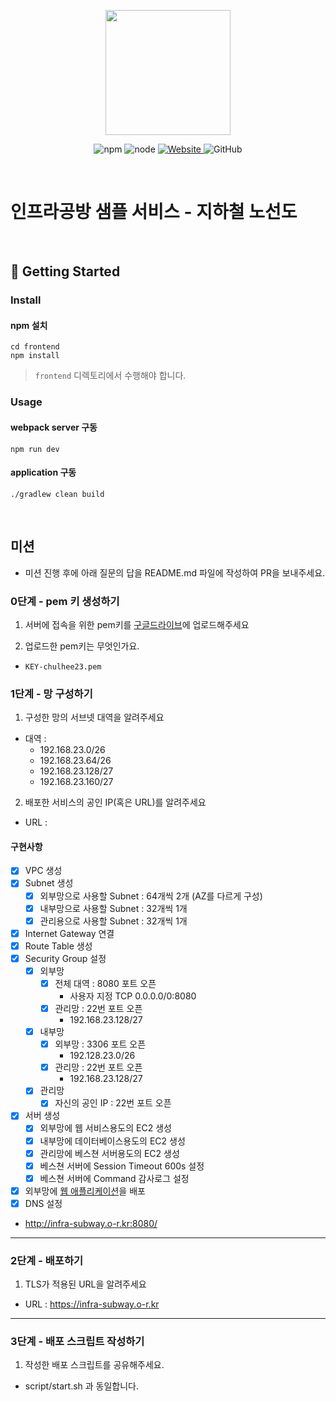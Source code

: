 <p align="center">
    <img width="200px;" src="https://raw.githubusercontent.com/woowacourse/atdd-subway-admin-frontend/master/images/main_logo.png"/>
</p>
<p align="center">
  <img alt="npm" src="https://img.shields.io/badge/npm-%3E%3D%205.5.0-blue">
  <img alt="node" src="https://img.shields.io/badge/node-%3E%3D%209.3.0-blue">
  <a href="https://edu.nextstep.camp/c/R89PYi5H" alt="nextstep atdd">
    <img alt="Website" src="https://img.shields.io/website?url=https%3A%2F%2Fedu.nextstep.camp%2Fc%2FR89PYi5H">
  </a>
  <img alt="GitHub" src="https://img.shields.io/github/license/next-step/atdd-subway-service">
</p>

<br>

# 인프라공방 샘플 서비스 - 지하철 노선도

<br>

## 🚀 Getting Started

### Install
#### npm 설치
```
cd frontend
npm install
```
> `frontend` 디렉토리에서 수행해야 합니다.

### Usage
#### webpack server 구동
```
npm run dev
```
#### application 구동
```
./gradlew clean build
```
<br>

## 미션

* 미션 진행 후에 아래 질문의 답을 README.md 파일에 작성하여 PR을 보내주세요.

### 0단계 - pem 키 생성하기

1. 서버에 접속을 위한 pem키를 [구글드라이브](https://drive.google.com/drive/folders/1dZiCUwNeH1LMglp8dyTqqsL1b2yBnzd1?usp=sharing)에 업로드해주세요

2. 업로드한 pem키는 무엇인가요.
- `KEY-chulhee23.pem`

### 1단계 - 망 구성하기
1. 구성한 망의 서브넷 대역을 알려주세요
- 대역 :
  - 192.168.23.0/26
  - 192.168.23.64/26
  - 192.168.23.128/27
  - 192.168.23.160/27

2. 배포한 서비스의 공인 IP(혹은 URL)를 알려주세요

- URL : 

#### 구현사항
- [x]  VPC 생성
- [x]  Subnet 생성
    - [x]  외부망으로 사용할 Subnet : 64개씩 2개 (AZ를 다르게 구성)
    - [x]  내부망으로 사용할 Subnet : 32개씩 1개
    - [x]  관리용으로 사용할 Subnet : 32개씩 1개
- [x]  Internet Gateway 연결
- [x]  Route Table 생성
- [x]  Security Group 설정
    - [x]  외부망
        - [x]  전체 대역 : 8080 포트 오픈
            - 사용자 지정 TCP 0.0.0.0/0:8080
        - [x]  관리망 : 22번 포트 오픈
            - 192.168.23.128/27
    - [x]  내부망
        - [x]  외부망 : 3306 포트 오픈
            - 192.128.23.0/26
        - [x]  관리망 : 22번 포트 오픈
            - 192.168.23.128/27
    - [x]  관리망
        - [x]  자신의 공인 IP : 22번 포트 오픈
- [x]  서버 생성
    - [x]  외부망에 웹 서비스용도의 EC2 생성
    - [x]  내부망에 데이터베이스용도의 EC2 생성
    - [x]  관리망에 베스쳔 서버용도의 EC2 생성
    - [x]  베스쳔 서버에 Session Timeout 600s 설정
    - [x]  베스쳔 서버에 Command 감사로그 설정

- [x]  외부망에 [웹 애플리케이션](https://github.com/next-step/infra-subway-deploy)을 배포
- [x]  DNS 설정
- http://infra-subway.o-r.kr:8080/
---

### 2단계 - 배포하기
1. TLS가 적용된 URL을 알려주세요

- URL : https://infra-subway.o-r.kr

---

### 3단계 - 배포 스크립트 작성하기

1. 작성한 배포 스크립트를 공유해주세요.
- script/start.sh 과 동일합니다.

